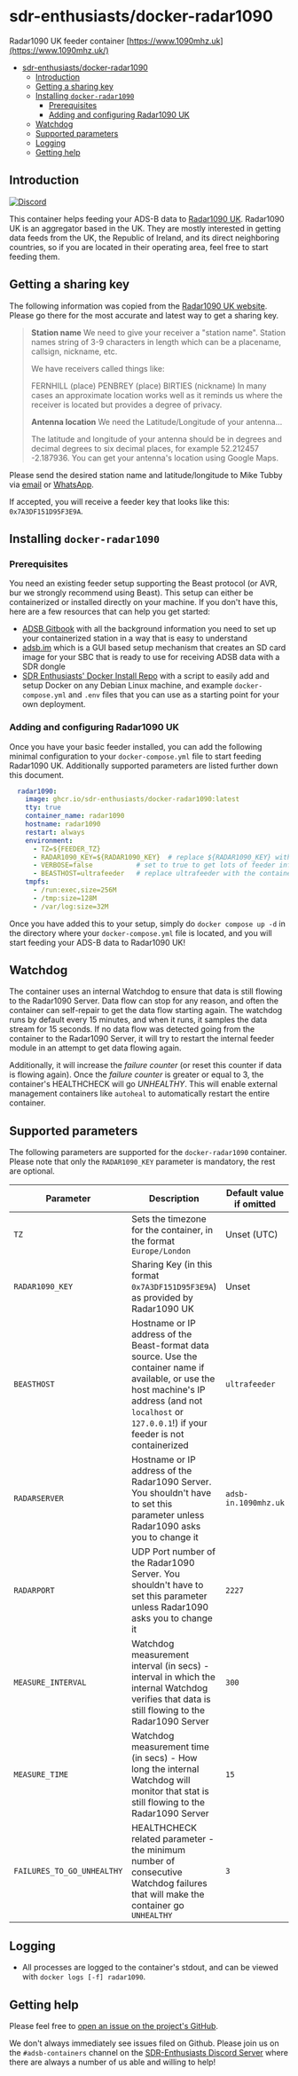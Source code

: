 # sdr-enthusiasts/docker-radar1090

Radar1090 UK feeder container
[https://www.1090mhz.uk](https://www.1090mhz.uk/)

- [sdr-enthusiasts/docker-radar1090](#sdr-enthusiastsdocker-radar1090)
  - [Introduction](#introduction)
  - [Getting a sharing key](#getting-a-sharing-key)
  - [Installing `docker-radar1090`](#installing-docker-radar1090)
    - [Prerequisites](#prerequisites)
    - [Adding and configuring Radar1090 UK](#adding-and-configuring-radar1090-uk)
  - [Watchdog](#watchdog)
  - [Supported parameters](#supported-parameters)
  - [Logging](#logging)
  - [Getting help](#getting-help)

## Introduction

[![Discord](https://img.shields.io/discord/734090820684349521)](https://discord.gg/sTf9uYF)

This container helps feeding your ADS-B data to [Radar1090 UK](https://www.1090mhz.uk/). Radar1090 UK is an aggregator based in the UK. They are mostly interested in getting data feeds from the UK, the Republic of Ireland, and its direct neighboring countries, so if you are located in their operating area, feel free to start feeding them.

## Getting a sharing key

The following information was copied from the [Radar1090 UK website](https://www.1090mhz.uk/setup.html). Please go there for the most accurate and latest way to get a sharing key.

> **Station name**
> We need to give your receiver a "station name". Station names string of 3-9 characters in length which can be a placename, callsign, nickname, etc.
>
> We have receivers called things like:
>
> FERNHILL (place)
> PENBREY (place)
> BIRTIES (nickname)
> In many cases an approximate location works well as it reminds us where the receiver is located but provides a degree of privacy.
>
> **Antenna location**
> We need the Latitude/Longitude of your antenna...
>
> The latitude and longitude of your antenna should be in degrees and decimal degrees to six decimal places, for example 52.212457 -2.187936. You can get your antenna's location using Google Maps.

Please send the desired station name and latitude/longitude to Mike Tubby via [email](mailto:mike@tubby.org) or [WhatsApp](whatsapp:+441905888020).

If accepted, you will receive a feeder key that looks like this: `0x7A3DF151D95F3E9A`.

## Installing `docker-radar1090`

### Prerequisites

You need an existing feeder setup supporting the Beast protocol (or AVR, bur we strongly recommend using Beast). This setup can either be containerized or installed directly on your machine. If you don't have this, here are a few resources that can help you get started:

- [ADSB Gitbook](https://sdr-enthusiasts.gitbook.io/ads-b/) with all the background information you need to set up your containerized station in a way that is easy to understand
- [adsb.im](https://adsb.im) which is a GUI based setup mechanism that creates an SD card image for your SBC that is ready to use for receiving ADSB data with a SDR dongle
- [SDR Enthusiasts' Docker Install Repo](https://github.com/sdr-enthustiasts/docker-install) with a script to easily add and setup Docker on any Debian Linux machine, and example `docker-compose.yml` and `.env` files that you can use as a starting point for your own deployment.

### Adding and configuring Radar1090 UK

Once you have your basic feeder installed, you can add the following minimal configuration to your `docker-compose.yml` file to start feeding Radar1090 UK. Additionally supported parameters are listed further down this document.

```yaml
  radar1090:
    image: ghcr.io/sdr-enthusiasts/docker-radar1090:latest
    tty: true
    container_name: radar1090
    hostname: radar1090
    restart: always
    environment:
      - TZ=${FEEDER_TZ}
      - RADAR1090_KEY=${RADAR1090_KEY}  # replace ${RADAR1090_KEY} with your sharing key 
      - VERBOSE=false           # set to true to get lots of feeder information in your container logs
      - BEASTHOST=ultrafeeder   # replace ultrafeeder with the container name of your ADSB receiver or the IP address of your host machine if your feeder is not in the same container stack
    tmpfs:
      - /run:exec,size=256M
      - /tmp:size=128M
      - /var/log:size=32M
```

Once you have added this to your setup, simply do `docker compose up -d` in the directory where your `docker-compose.yml` file is located, and you will start feeding your ADS-B data to Radar1090 UK!

## Watchdog

The container uses an internal Watchdog to ensure that data is still flowing to the Radar1090 Server. Data flow can stop for any reason, and often the container can self-repair to get the data flow starting again.
The watchdog runs by default every 15 minutes, and when it runs, it samples the data stream for 15 seconds. If no data flow was detected going from the container to the Radar1090 Server, it will try to restart the internal feeder module in an attempt to get data flowing again.

Additionally, it will increase the *failure counter* (or reset this counter if data is flowing again).
Once the *failure counter* is greater or equal to 3, the container's HEALTHCHECK will go *UNHEALTHY*. This will enable external management containers like `autoheal` to automatically restart the entire container.

## Supported parameters

The following parameters are supported for the `docker-radar1090` container. Please note that only the `RADAR1090_KEY` parameter is mandatory, the rest are optional.

| Parameter | Description | Default value if omitted |
|-----------|-------------|---------------|
| `TZ` | Sets the timezone for the container, in the format `Europe/London` | Unset (UTC) |
| `RADAR1090_KEY` | Sharing Key (in this format `0x7A3DF151D95F3E9A`) as provided by Radar1090 UK | Unset |
| `BEASTHOST` | Hostname or IP address of the Beast-format data source. Use the container name if available, or use the host machine's IP address (and not `localhost` or `127.0.0.1`!) if your feeder is not containerized | `ultrafeeder` |
| `RADARSERVER` | Hostname or IP address of the Radar1090 Server. You shouldn't have to set this parameter unless Radar1090 asks you to change it | `adsb-in.1090mhz.uk` |
| `RADARPORT` | UDP Port number of the Radar1090 Server. You shouldn't have to set this parameter unless Radar1090 asks you to change it | `2227` |
| `MEASURE_INTERVAL` | Watchdog measurement interval (in secs) - interval in which the internal Watchdog verifies that data is still flowing to the Radar1090 Server | `300` |
| `MEASURE_TIME` | Watchdog measurement time (in secs) - How long the internal Watchdog will monitor that stat is still flowing to the Radar1090 Server | `15` |
| `FAILURES_TO_GO_UNHEALTHY` | HEALTHCHECK related parameter - the minimum number of consecutive Watchdog failures that will make the container go `UNHEALTHY` | `3` |

## Logging

- All processes are logged to the container's stdout, and can be viewed with `docker logs [-f] radar1090`.

## Getting help

Please feel free to [open an issue on the project's GitHub](https://github.com/sdr-enthusiasts/docker-radar1090/issues).

We don't always immediately see issues filed on Github. Please join us on the `#adsb-containers` channel on the [SDR-Enthusiasts Discord Server](https://discord.gg/sTf9uYF) where there are always a number of us able and willing to help!
